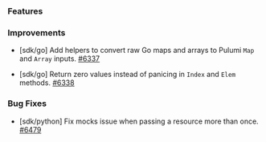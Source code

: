 ### Features


### Improvements

- [sdk/go] Add helpers to convert raw Go maps and arrays to Pulumi `Map` and `Array` inputs.
  [#6337](https://github.com/pulumi/pulumi/pull/6337)

- [sdk/go] Return zero values instead of panicing in `Index` and `Elem` methods.
  [#6338](https://github.com/pulumi/pulumi/pull/6338)

### Bug Fixes

- [sdk/python] Fix mocks issue when passing a resource more than once.
  [#6479](https://github.com/pulumi/pulumi/pull/6479)
